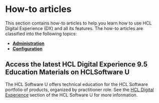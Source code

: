 # How-to articles

This section contains how-to articles to help you learn how to use HCL Digital Experience (DX) and all its features. The how-to articles are classified into the following topics:

- **[Administration](administration)**
- **[Configuration](configuration)**  

## Access the latest HCL Digital Experience 9.5 Education Materials on HCLSoftware U

The HCL Software U offers technical education for the HCL Software portfolio of products, organized by practitioner role. See the [HCL Digital Experience](https://hclsoftwareu.hcltechsw.com/) section of the HCL Software U for more information.

